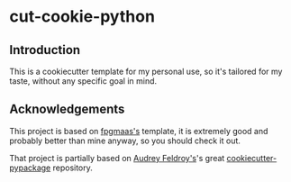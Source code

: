 # cut-cookie-python

## Introduction

This is a cookiecutter template for my personal use, so it's tailored for my taste, without any specific goal in mind.

## Acknowledgements

This project is based on [fpgmaas's](https://github.com/fpgmaas/cookiecutter-uv) template, it is extremely good and probably better than mine anyway, so you should check it out.

That project is partially based on [Audrey
Feldroy\'s](https://github.com/audreyfeldroy)\'s great
[cookiecutter-pypackage](https://github.com/audreyfeldroy/cookiecutter-pypackage)
repository.

